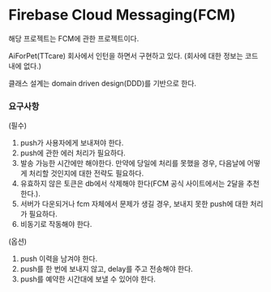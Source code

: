 # Firebase Cloud Messaging(FCM)

해당 프로젝트는 FCM에 관한 프로젝트이다.

AiForPet(TTcare) 회사에서 인턴을 하면서 구현하고 있다.
(회사에 대한 정보는 코드 내에 없다.)

클래스 설계는 domain driven design(DDD)를 기반으로 한다.


### 요구사항

(필수)

1. push가 사용자에게 보내져야 한다.
2. push에 관한 에러 처리가 필요하다.
3. 발송 가능한 시간에만 해야한다. 만약에 당일에 처리를 못했을 경우, 다음날에 어떻게 처리할 것인지에 대한 전략도 필요하다.
4. 유효하지 않은 토큰은 db에서 삭제해야 한다(FCM 공식 사이트에서는 2달을 추천한다.).
5. 서버가 다운되거나 fcm 자체에서 문제가 생길 경우, 보내지 못한 push에 대한 처리가 필요하다.
6. 비동기로 작동해야 한다.

(옵션)
1. push 이력을 남겨야 한다.
2. push를 한 번에 보내지 않고, delay를 주고 전송해야 한다.
3. push를 예약한 시간대에 보낼 수 있어야 한다.




